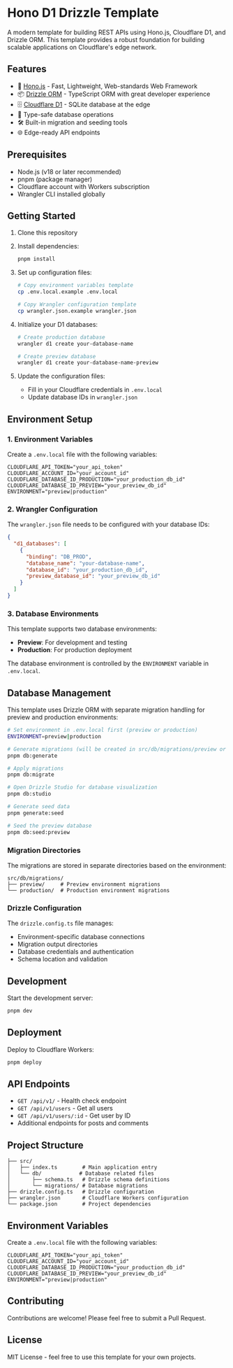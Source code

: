 # Hono D1 Drizzle Template

A modern template for building REST APIs using Hono.js, Cloudflare D1, and Drizzle ORM. This template provides a robust foundation for building scalable applications on Cloudflare's edge network.

## Features

- 🚀 [Hono.js](https://hono.dev/) - Fast, Lightweight, Web-standards Web Framework
- 📦 [Drizzle ORM](https://orm.drizzle.team/) - TypeScript ORM with great developer experience
- 🗄️ [Cloudflare D1](https://developers.cloudflare.com/d1/) - SQLite database at the edge
- 🔧 Type-safe database operations
- 🛠️ Built-in migration and seeding tools
- 🌐 Edge-ready API endpoints

## Prerequisites

- Node.js (v18 or later recommended)
- pnpm (package manager)
- Cloudflare account with Workers subscription
- Wrangler CLI installed globally

## Getting Started

1. Clone this repository
2. Install dependencies:
   ```bash
   pnpm install
   ```
3. Set up configuration files:

   ```bash
   # Copy environment variables template
   cp .env.local.example .env.local

   # Copy Wrangler configuration template
   cp wrangler.json.example wrangler.json
   ```

4. Initialize your D1 databases:

   ```bash
   # Create production database
   wrangler d1 create your-database-name

   # Create preview database
   wrangler d1 create your-database-name-preview
   ```

5. Update the configuration files:
   - Fill in your Cloudflare credentials in `.env.local`
   - Update database IDs in `wrangler.json`

## Environment Setup

### 1. Environment Variables

Create a `.env.local` file with the following variables:

```env
CLOUDFLARE_API_TOKEN="your_api_token"
CLOUDFLARE_ACCOUNT_ID="your_account_id"
CLOUDFLARE_DATABASE_ID_PRODUCTION="your_production_db_id"
CLOUDFLARE_DATABASE_ID_PREVIEW="your_preview_db_id"
ENVIRONMENT="preview|production"
```

### 2. Wrangler Configuration

The `wrangler.json` file needs to be configured with your database IDs:

```json
{
  "d1_databases": [
    {
      "binding": "DB_PROD",
      "database_name": "your-database-name",
      "database_id": "your_production_db_id",
      "preview_database_id": "your_preview_db_id"
    }
  ]
}
```

### 3. Database Environments

This template supports two database environments:

- **Preview**: For development and testing
- **Production**: For production deployment

The database environment is controlled by the `ENVIRONMENT` variable in `.env.local`.

## Database Management

This template uses Drizzle ORM with separate migration handling for preview and production environments:

```bash
# Set environment in .env.local first (preview or production)
ENVIRONMENT=preview|production

# Generate migrations (will be created in src/db/migrations/preview or production)
pnpm db:generate

# Apply migrations
pnpm db:migrate

# Open Drizzle Studio for database visualization
pnpm db:studio

# Generate seed data
pnpm generate:seed

# Seed the preview database
pnpm db:seed:preview
```

### Migration Directories

The migrations are stored in separate directories based on the environment:

```
src/db/migrations/
├── preview/     # Preview environment migrations
└── production/  # Production environment migrations
```

### Drizzle Configuration

The `drizzle.config.ts` file manages:

- Environment-specific database connections
- Migration output directories
- Database credentials and authentication
- Schema location and validation

## Development

Start the development server:

```bash
pnpm dev
```

## Deployment

Deploy to Cloudflare Workers:

```bash
pnpm deploy
```

## API Endpoints

- `GET /api/v1/` - Health check endpoint
- `GET /api/v1/users` - Get all users
- `GET /api/v1/users/:id` - Get user by ID
- Additional endpoints for posts and comments

## Project Structure

```
├── src/
│   ├── index.ts        # Main application entry
│   └── db/            # Database related files
│       ├── schema.ts   # Drizzle schema definitions
│       └── migrations/ # Database migrations
├── drizzle.config.ts   # Drizzle configuration
├── wrangler.json       # Cloudflare Workers configuration
└── package.json        # Project dependencies
```

## Environment Variables

Create a `.env.local` file with the following variables:

```env
CLOUDFLARE_API_TOKEN="your_api_token"
CLOUDFLARE_ACCOUNT_ID="your_account_id"
CLOUDFLARE_DATABASE_ID_PRODUCTION="your_production_db_id"
CLOUDFLARE_DATABASE_ID_PREVIEW="your_preview_db_id"
ENVIRONMENT="preview|production"
```

## Contributing

Contributions are welcome! Please feel free to submit a Pull Request.

## License

MIT License - feel free to use this template for your own projects.
